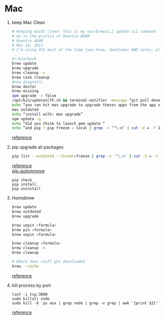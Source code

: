 # Mac

1. keep Mac Clean

   ```sh
   # Keeping macOS clean: this is my osx/brew/[…] update CLI command
   # Go to the profile of Quentin ADAM
   # Quentin ADAM
   # Mar 24, 2017
   # I’m using OSX most of the time (you know, developer AND sales, plus being CEO) and this is the script I use to update it all the time, can be useful for some…

   #!/bin/bash
   brew update
   brew upgrade
   brew cleanup -s
   brew cask cleanup
   #now diagnotic
   brew doctor
   brew missing
   apm upgrade -c false
   /opt/bin/updateCCTF.sh && terminal-notifier -message “git pull done :-)” -title “CCTF up to date”
   echo “you can hit mas upgrade to upgrade theses apps from the app store:”
   mas outdated
   echo “install with: mas upgrade”
   npm update -g
   echo “did you think to launch gem update “
   echo “and pip ? pip freeze — local | grep -v ‘^\-e’ | cut -d = -f 1 | xargs pip install -U “
   ```

   [reference](https://medium.com/@waxzce/keeping-macos-clean-this-is-my-osx-brew-update-cli-command-6c8f12dc1731)

1. pip upgrade all packages

   ```sh
   pip list --outdated --format=freeze | grep -v '^\-e' | cut -d = -f 1  | xargs -n1 pip install -U
   ```

   [reference](https://stackoverflow.com/questions/2720014/upgrading-all-packages-with-pip)  
   [pip-autoremove](https://pypi.org/project/pip-autoremove/)

   ```
   pip check
   pip install
   pip uninstall
   ```

1. Homebrew

   ```sh
   brew update
   brew outdated
   brew upgrade

   brew unpin <formula>
   brew pin <formula>
   brew unpin <formula>

   brew cleanup <formula>
   brew cleanup -n
   brew cleanup

   # Where does stuff get downloaded
   brew --cache
   ```

   [reference](https://docs.brew.sh/FAQ)


1. kill process by port  
    ```
    lsof -i tcp:3000
    sudo killall node
    sudo kill -9 `ps aux | grep node | grep -v grep | awk '{print $2}'`
    ```
    [reference](https://stackoverflow.com/questions/19968069/try-to-kill-all-nodes-but-failed-on-osx)  